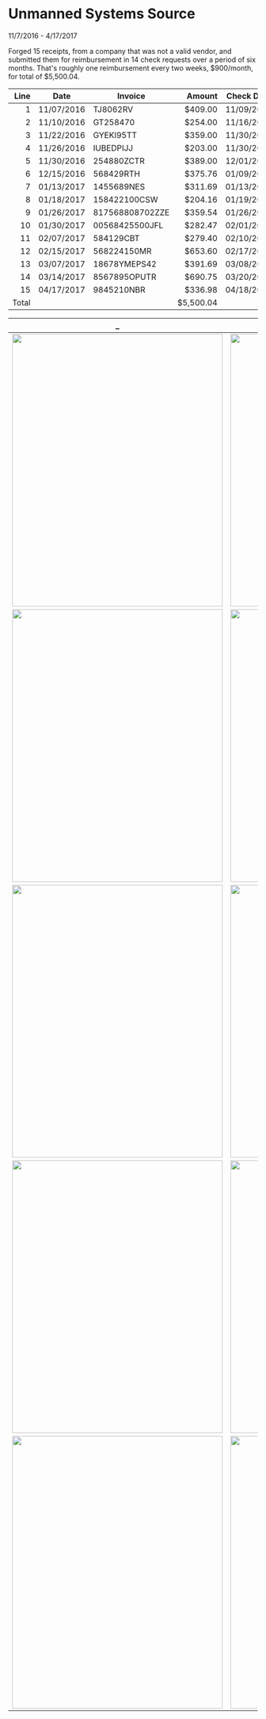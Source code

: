 # Unmanned Systems Source
11/7/2016 - 4/17/2017

Forged 15 receipts, from a company that was not a valid vendor, and
submitted them for reimbursement in 14 check requests over a period
of six months.  That's roughly one reimbursement every two weeks, $900/month,
for total of $5,500.04.

Line|Date|Invoice|Amount|Check Date|Check No.
--:|---|---|--:|---|---
1|11/07/2016|TJ8062RV|$409.00|11/09/2016|408620213
2|11/10/2016|GT258470|$254.00|11/16/2016|408620222
3|11/22/2016|GYEKI95TT|$359.00|11/30/2016|408620232
4|11/26/2016|IUBEDPIJJ|$203.00|11/30/2016|408620232
5|11/30/2016|254880ZCTR|$389.00|12/01/2016|408620236
6|12/15/2016|568429RTH|$375.76|01/09/2017|408620251
7|01/13/2017|1455689NES|$311.69|01/13/2017|408620262
8|01/18/2017|158422100CSW|$204.16|01/19/2017|408620269
9|01/26/2017|817568808702ZZE|$359.54|01/26/2017|408620275
10|01/30/2017|00568425500JFL|$282.47|02/01/2017|408620277
11|02/07/2017|584129CBT|$279.40|02/10/2017|408620289
12|02/15/2017|568224150MR|$653.60|02/17/2017|408620295
13|03/07/2017|18678YMEPS42|$391.69|03/08/2017|408620304
14|03/14/2017|8567895OPUTR|$690.75|03/20/2017|408620306
15|04/17/2017|9845210NBR|$336.98|04/18/2017|408620340
Total| ||$5,500.04| |

_ | _ |
---|---|
<img src="https://oakstreetfalls.github.io/Analysis/Autodesk/2017-07-31%20TER%20C%20SanAntonio%20AutoDesk%2032002%20p2.png" width="425" height="550">| <img src="https://oakstreetfalls.github.io/Analysis/Autodesk/2017-07-31%20TER%20C%20SanAntonio%20AutoDesk%2032002%20p2.png" width="425" height="550">| 
<img src="https://oakstreetfalls.github.io/Analysis/Autodesk/2017-07-31%20TER%20C%20SanAntonio%20AutoDesk%2032002%20p2.png" width="425" height="550">| <img src="https://oakstreetfalls.github.io/Analysis/Autodesk/2017-07-31%20TER%20C%20SanAntonio%20AutoDesk%2032002%20p2.png" width="425" height="550">|
<img src="https://oakstreetfalls.github.io/Analysis/Autodesk/2017-07-31%20TER%20C%20SanAntonio%20AutoDesk%2032002%20p2.png" width="425" height="550">| <img src="https://oakstreetfalls.github.io/Analysis/Autodesk/2017-07-31%20TER%20C%20SanAntonio%20AutoDesk%2032002%20p2.png" width="425" height="550">| 
<img src="https://oakstreetfalls.github.io/Analysis/Autodesk/2017-07-31%20TER%20C%20SanAntonio%20AutoDesk%2032002%20p2.png" width="425" height="550">| <img src="https://oakstreetfalls.github.io/Analysis/Autodesk/2017-07-31%20TER%20C%20SanAntonio%20AutoDesk%2032002%20p2.png" width="425" height="550">| 
<img src="https://oakstreetfalls.github.io/Analysis/Autodesk/2017-07-31%20TER%20C%20SanAntonio%20AutoDesk%2032002%20p2.png" width="425" height="550">| <img src="https://oakstreetfalls.github.io/Analysis/Autodesk/2017-07-31%20TER%20C%20SanAntonio%20AutoDesk%2032002%20p2.png" width="425" height="550">|
